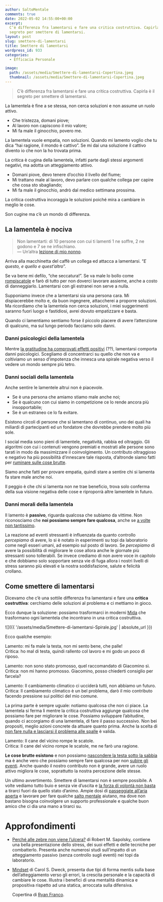 ```yaml
---
author: SaltoMentale
comments: true
date: 2022-05-02 14:55:00+00:00
excerpt:
  C’è differenza fra lamentarsi e fare una critica costruttiva. Capirla è il
  segreto per smettere di lamentarsi.
layout: post
slug: smettere-di-lamentarsi
title: Smettere di lamentarsi
wordpress_id: 933
categories:
  - Efficacia Personale

image:
  path: /assets/media/Smettere-di-lamentarsi-Copertina.jpeg
  thumbnail: /assets/media/Smettere-di-lamentarsi-Copertina.jpeg
---
```


> C’è differenza fra lamentarsi e fare una critica costruttiva. Capirla è il segreto per smettere di lamentarsi.


La lamentela è fine a se stessa, non cerca soluzioni e non assume un ruolo attivo.

- Che tristezza, domani piove;
- Al lavoro non capiscono il mio valore;
- Mi fa male il ginocchio, povero me.

La lamentela vuole empatia, non soluzioni. Quando mi lamento voglio che tu dica “hai ragione, il mondo è cattivo”. Se mi dai una soluzione il cattivo divento io che non la ho trovata prima.

La critica è cugina della lamentela, infatti parte dagli stessi argomenti negativi, ma adotta un atteggiamento attivo.

- Domani piove, devo tenere d’occhio il livello del fiume;
- Mi trattano male al lavoro, devo parlare con qualche collega per capire che cosa sto sbagliando;
- Mi fa male il ginocchio, andrò dal medico settimana prossima.

La critica costruttiva incoraggia le soluzioni poiché mira a cambiare in meglio le cose.

Son cugine ma c’è un mondo di differenza.

## La lamentela è nociva

> Non lamentarti: di 10 persone con cui ti lamenti 1 ne soffre, 2 ne godono e 7 se ne infischiano.  
— Un’altra [lezione di mio nonno](/lezioni-nonni/).


Arriva alla macchinetta del caffè un collega ed attacca a lamentarsi. “_E questo, e quello e quest’altro_”.

Se va bene mi defilo, “che seccatura!”. Se va male lo bollo come [rompiscatole](/rompiscatole-ed-eroi/) e farò di tutto per non doverci lavorare assieme, anche a costo di danneggiarlo. Lamentarsi con gli estranei non serve a nulla.

Supponiamo invece che a lamentarsi sia una persona cara. Mi dispiacerebbe molto e, da buon ingegnere, attaccherei a proporre soluzioni. Ma ricordiamo che la lamentela non cerca soluzioni, i miei suggerimenti saranno fuori luogo e fastidiosi, avrei dovuto empatizzare e basta.

Quando ci lamentiamo sentiamo forse il piccolo piacere di avere l’attenzione di qualcuno, ma sul lungo periodo facciamo solo danni.

### Danni psicologici della lamentela

Mentre [la gratitudine ha comprovati effetti positivi](https://www.youtube.com/watch?v=KVjfFN89qvQ) (??), lamentarsi comporta danni psicologici. Scegliamo di concentrarci su quello che non va e coltiviamo un senso d’impotenza che innesca una spirale negativa verso il vedere un mondo sempre più tetro.

### Danni sociali della lamentela

Anche sentire le lamentele altrui non è piacevole.

- Se è una persona che amiamo stiamo male anche noi;
- Se è qualcuno con cui siamo in competizione ce lo rende ancora più insopportabile;
- Se è un estraneo ce lo fa evitare.

Esistono circoli di persone che si lamentano di continuo, uno dei quali ha miliardi di partecipanti ed un fondatore che dovrebbe prendere molto più sole.


I social media sono pieni di lamentele, negatività, rabbia ed oltraggio. Gli algoritmi con cui i contenuti vengono premiati e mostrati alle persone sono tarati in modo da massimizzare il coinvolgimento. Un contributo oltraggioso e negativo ha più possibilità d’innescare tale risposta, d’altronde siamo fatti per [ruminare sulle cose brutte](/i-nuovi-ruminanti/).

Siamo anche fatti per provare empatia, quindi stare a sentire chi si lamenta fa stare male anche noi.

Il peggio è che chi si lamenta non ne trae beneficio, trova solo conferma della sua visione negativa delle cose e riproporrà altre lamentele in futuro.

### Danni morali della lamentela

Il lamento è **passivo**, riguarda qualcosa che subiamo da vittime. Non riconosciamo che **noi possiamo sempre fare qualcosa**, anche se [a volte non tantissimo](/forza-di-volonta/).

La reazione ad eventi stressanti è influenzata da quanto controllo _percepiamo_ di avere, lo si è notato in esperimenti su topi da laboratorio come negli esseri umani, ad esempio sul posto di lavoro. Se _percepiamo_ di avere la possibilità di migliorare le cose allora anche le giornate più stressanti sono tollerabili. Se invece crediamo di non avere voce in capitolo e che dobbiamo solo sopportare senza vie di fuga allora i nostri livelli di stress saranno più elevati e la nostra soddisfazione, salute e felicità crollano.

## Come smettere di lamentarsi

Dicevamo che c’è una sottile differenza fra lamentarsi e fare una **critica costruttiva**: cerchiamo delle soluzioni al problema e ci mettiamo in gioco.

Ecco dunque la soluzione: possiamo trasformarci in moderni [Mida](https://it.wikipedia.org/wiki/Mida) che trasformano ogni lamentela che incontrano in una critica costruttiva.

![]({{ '/assets/media/Smettere-di-lamentarsi-Spirale.jpg' | absolute_url }})

Ecco qualche esempio:

Lamento: mi fa male la testa, non mi sento bene, che palle!  
Critica: ho mal di testa, quindi rallento col lavoro e mi godo un poco di riposo.

Lamento: non sono stato promosso, quel raccomandato di Giacomino sì.  
Critica: non mi hanno promosso. Giacomino, posso chiederti consiglio per farcela?

Lamento: Il cambiamento climatico ci ucciderà tutti, non abbiamo un futuro.  
Critica: Il cambiamento climatico è un bel problema, darò il mio contributo facendo pressione sui politici del mio comune.

La prima parte è sempre uguale: notiamo qualcosa che non ci piace. La lamentela si ferma lì mentre la critica costruttiva aggiunge qualcosa che possiamo fare per migliorare le cose. Possiamo sviluppare l’abitudine, quando ci accorgiamo di una lamentela, di fare il passo successivo. Non bei propositi, meglio azioni concrete da attuare quanto prima. Anche la scelta di [non fare nulla e lasciarsi il problema alle spalle](/guerre-inventate/) è valida.

Lamento: Il cane del vicino rompe le scatole.  
Critica: Il cane del vicino rompe le scatole, me ne farò una ragione.

**Le cose brutte esistono** e non possiamo [nascondere la testa sotto la sabbia](/la-mappa-non-e-il-territorio/) ma è anche vero che possiamo sempre fare qualcosa per non [subire gli eventi](/fermare-auto-in-corsa/). Anche quando il nostro contributo non è grande, avere un ruolo attivo migliora le cose, soprattutto la nostra percezione delle stesse.

Un ultimo avvertimento. Smettere di lamentarsi non è sempre possibile. A volte vediamo tutto buio e senza vie d’uscita e [la forza di volontà non basta](/forza-di-volonta/) a tirarci fuori da quello stato d’animo. Ampie dosi di [passeggiate all’aria aperta](/schiavi-dellumore/) e lavorare per fare qualche [salto mentale](/cose-un-salto-mentale/) aiutano, ma dove non bastano bisogna coinvolgere un supporto professionale e qualche buon amico che ci dia una mano a tirarci su.

# Approfondimenti

- [Perché alle zebre non viene l’ulcera?](https://amzn.to/3KBfCEg) di Robert M. Sapolsky, contiene una bella presentazione dello stress, dei suoi effetti e delle tecniche per combatterlo. Presenta anche numerosi studi sull’impatto di un atteggiamento passivo (senza controllo sugli eventi) nei topi da laboratorio.
- [Mindset](https://amzn.to/3kuzJtd) di Carol S. Dweck, presenta due tipi di forma mentis sulla base dell’atteggiamento verso gli errori, la crescita personale e la capacità di cambiare le cose. Illustra i benefici di una mentalità dinamica e propositiva rispetto ad una statica, arroccata sulla difensiva.

  Copertina di <a href="https://unsplash.com/@ryanmfranco?utm_source=unsplash&utm_medium=referral&utm_content=creditCopyText">Ryan Franco</a>.
